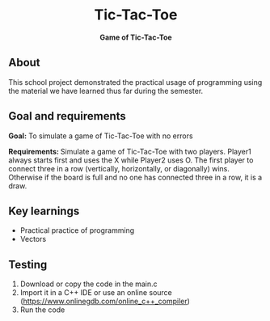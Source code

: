 <h1 align="center">Tic-Tac-Toe</h1>
<p align="center"><strong>Game of Tic-Tac-Toe</strong>
</p>
<h2>About</h2>
    This school project demonstrated the practical usage of programming using the material we have learned thus far during the semester.

<h2>Goal and requirements</h2>

<strong>Goal:</strong> To simulate a game of Tic-Tac-Toe with no errors

<strong>Requirements: </strong> Simulate a game of Tic-Tac-Toe with two players.  Player1 always starts first and uses the X while Player2 uses O.  The first player to connect three in a row (vertically, horizontally, or diagonally) wins.  Otherwise if the board is full and no one has connected three in a row, it is a draw.

<h2>Key learnings</h2>

- Practical practice of programming
- Vectors

<h2>Testing</h2>

1. Download or copy the code in the main.c
2. Import it in a C++ IDE or use an online source (https://www.onlinegdb.com/online_c++_compiler)
3. Run the code

